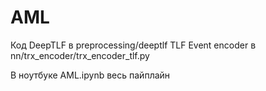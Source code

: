 # AML

Код DeepTLF в preprocessing/deeptlf
TLF Event encoder в nn/trx_encoder/trx_encoder_tlf.py 

В ноутбуке AML.ipynb весь пайплайн
